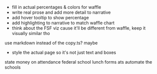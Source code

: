 - fill in actual percentages & colors for waffle
- write real prose and add more detail to narrative
- add hover tooltip to show percentage
- add highlighting to narrative to match waffle chart
- think about the FSF viz cause it'll be different from waffle, keep it visually similar tho

use markdown instead of the copy.ts? maybe

- style the actual page so it's not just text and boxes


state money on attendance
federal school lunch forms
ats automate the schools

